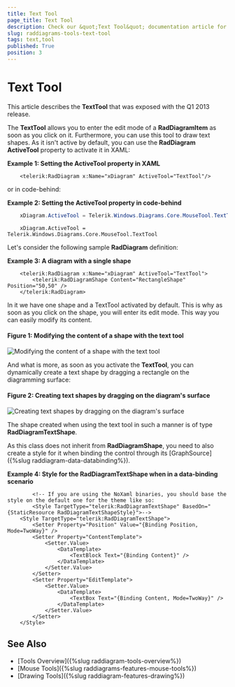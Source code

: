```yaml
---
title: Text Tool
page_title: Text Tool
description: Check our &quot;Text Tool&quot; documentation article for the RadDiagram {{ site.framework_name }} control.
slug: raddiagrams-tools-text-tool
tags: text,tool
published: True
position: 3
---
```


# Text Tool

This article describes the __TextTool__ that was exposed with the Q1 2013 release.

The __TextTool__ allows you to enter the edit mode of a __RadDiagramItem__ as soon as you click on it. Furthermore, you can use this tool to draw text shapes. As it isn't active by default, you can use the __RadDiagram ActiveTool__ property to activate it in XAML:

__Example 1: Setting the ActiveTool property in XAML__
```XAML
	<telerik:RadDiagram x:Name="xDiagram" ActiveTool="TextTool"/>
```

or in code-behind:

__Example 2: Setting the ActiveTool property in code-behind__
```C#
	xDiagram.ActiveTool = Telerik.Windows.Diagrams.Core.MouseTool.TextTool;
```
```VB.NET
	xDiagram.ActiveTool = Telerik.Windows.Diagrams.Core.MouseTool.TextTool
```

Let's consider the following sample __RadDiagram__ definition:

__Example 3: A diagram with a single shape__
```XAML
	<telerik:RadDiagram x:Name="xDiagram" ActiveTool="TextTool">
		<telerik:RadDiagramShape Content="RectangleShape" Position="50,50" />
	</telerik:RadDiagram>
```

In it we have one shape and a TextTool activated by default. This is why as soon as you click on the shape, you will enter its edit mode. This way you can easily modify its content.

#### __Figure 1: Modifying the content of a shape with the text tool__

![Modifying the content of a shape with the text tool](images/RadDiagram_Tools_TextTool.png)

And what is more, as soon as you activate the __TextTool__, you can dynamically create a text shape by dragging a rectangle on the diagramming surface:

#### __Figure 2: Creating text shapes by dragging on the diagram's surface__

![Creating text shapes by dragging on the diagram's surface](images/RadDiagram_Tools_TextShape.png)

The shape created when using the text tool in such a manner is of type **RadDiagramTextShape**.

As this class does not inherit from **RadDiagramShape**, you need to also create a style for it when binding the control through its [GraphSource]({%slug raddiagram-data-databinding%}).

__Example 4: Style for the RadDiagramTextShape when in a data-binding scenario__
```XAML
		<!-- If you are using the NoXaml binaries, you should base the style on the default one for the theme like so:
        <Style TargetType="telerik:RadDiagramTextShape" BasedOn="{StaticResource RadDiagramTextShapeStyle}">-->
	<Style TargetType="telerik:RadDiagramTextShape">
		<Setter Property="Position" Value="{Binding Position, Mode=TwoWay}" />
		<Setter Property="ContentTemplate">
			<Setter.Value>
				<DataTemplate>
					<TextBlock Text="{Binding Content}" />
				</DataTemplate>
			</Setter.Value>
		</Setter>
		<Setter Property="EditTemplate">
			<Setter.Value>
				<DataTemplate>
					<TextBox Text="{Binding Content, Mode=TwoWay}" />
				</DataTemplate>
			</Setter.Value>
		</Setter>
	</Style>
```

## See Also
 * [Tools Overview]({%slug raddiagram-tools-overview%})
 * [Mouse Tools]({%slug raddiagrams-features-mouse-tools%})
 * [Drawing Tools]({%slug raddiagram-features-drawing%})